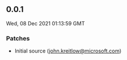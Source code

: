 ## 0.0.1

Wed, 08 Dec 2021 01:13:59 GMT

### Patches

- Initial source (john.kreitlow@microsoft.com)
